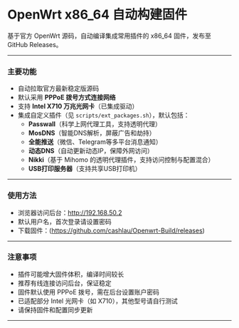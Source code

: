 # OpenWrt x86_64 自动构建固件

基于官方 OpenWrt 源码，自动编译集成常用插件的 x86_64 固件，发布至 GitHub Releases。

---

### 主要功能

- 自动拉取官方最新稳定版源码  
- 默认采用 **PPPoE 拨号方式连接网络**  
- 支持 **Intel X710 万兆光网卡**（已集成驱动）  
- 集成自定义插件（见 `scripts/ext_packages.sh`），默认包括：  
  - **Passwall**（科学上网代理工具，支持透明代理）  
  - **MosDNS**（智能DNS解析，屏蔽广告和劫持）  
  - **全能推送**（微信、Telegram等多平台消息通知）  
  - **动态DNS**（自动更新动态IP，保障外网访问）  
  - **Nikki**（基于 Mihomo 的透明代理插件，支持访问控制与配置混合）  
  - **USB打印服务器**（支持共享USB打印机）  

---

### 使用方法

- 浏览器访问后台：http://192.168.50.2  
- 默认用户名，首次登录请设置密码  
- 下载固件：(https://github.com/cashlau/Openwrt-Build/releases)  

---


### 注意事项

- 插件可能增大固件体积，编译时间较长  
- 推荐有线连接访问后台，保证稳定  
- 固件默认使用 PPPoE 拨号，需在后台设置账户密码  
- 已适配部分 Intel 光网卡（如 X710），其他型号请自行测试  
- 请保持固件和配置同步更新  

---
